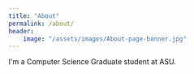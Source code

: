 ```yaml
---
title: "About"
permalink: /about/
header:
    image: "/assets/images/About-page-banner.jpg"
---
```


I'm a Computer Science Graduate student at ASU.
